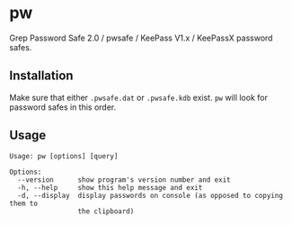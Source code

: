 # pw

Grep Password Safe 2.0 / pwsafe / KeePass V1.x / KeePassX password safes.

## Installation

Make sure that either `.pwsafe.dat` or `.pwsafe.kdb` exist.
`pw` will look for password safes in this order.

## Usage

    Usage: pw [options] [query]

    Options:
      --version      show program's version number and exit
      -h, --help     show this help message and exit
      -d, --display  display passwords on console (as opposed to copying them to
                     the clipboard)